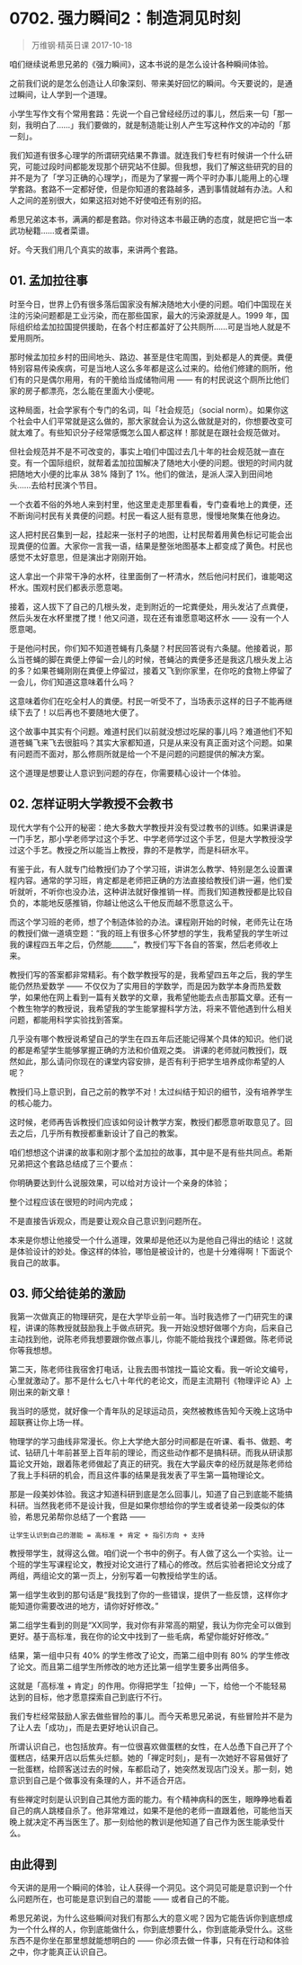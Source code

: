# 0702. 强力瞬间2：制造洞见时刻
> 万维钢·精英日课
2017-10-18

咱们继续说希思兄弟的《强力瞬间》，这本书说的是怎么设计各种瞬间体验。

之前我们说的是怎么创造让人印象深刻、带来美好回忆的瞬间。今天要说的，是通过瞬间，让人学到一个道理。

小学生写作文有个常用套路：先说一个自己曾经经历过的事儿，然后来一句「那一刻，我明白了……」我们要做的，就是制造能让别人产生写这种作文的冲动的「那一刻」。

我们知道有很多心理学的所谓研究结果不靠谱。就连我们专栏有时候讲一个什么研究，可能过段时间都能发现那个研究站不住脚。但我想，我们了解这些研究的目的并不是为了「学习正确的心理学」，而是为了掌握一两个平时办事儿能用上的心理学套路。套路不一定都好使，但是你知道的套路越多，遇到事情就越有办法。人和人之间的差别很大，如果这招对她不好使咱还有别的招。

希思兄弟这本书，满满的都是套路。你对待这本书最正确的态度，就是把它当一本武功秘籍……或者菜谱。

好。今天我们用几个真实的故事，来讲两个套路。 

## 01. 孟加拉往事

时至今日，世界上仍有很多落后国家没有解决随地大小便的问题。咱们中国现在关注的污染问题都是工业污染，而在那些国家，最大的污染源就是人。1999 年，国际组织给孟加拉国提供援助，在各个村庄都盖好了公共厕所……可是当地人就是不爱用厕所。

那时候孟加拉乡村的田间地头、路边、甚至是住宅周围，到处都是人的粪便。粪便特别容易传染疾病，可是当地人这么多年都是这么过来的。给他们修建的厕所，他们有的只是偶尔用用，有的干脆给当成储物间用 —— 有的村民说这个厕所比他们家的房子都漂亮，怎么能在里面大小便呢。

这种局面，社会学家有个专门的名词，叫「社会规范」（social norm）。如果你这个社会中人们平常就是这么做的，那大家就会认为这么做就是对的，你想要改变可就太难了。有些知识分子经常感慨怎么国人都这样！那就是在跟社会规范做对。

但社会规范并不是不可改变的，事实上咱们中国过去几十年的社会规范就一直在变。有一个国际组织，就帮着孟加拉国解决了随地大小便的问题。很短的时间内就把随地大小便的比率从 38% 降到了 1%。他们的做法，是派人深入到田间地头……去给村民演个节目。

一个衣着不俗的外地人来到村里，他这里走走那里看看，专门查看地上的粪便，还不断询问村民有关粪便的问题。村民一看这人挺有意思，慢慢地聚集在他身边。

这人把村民召集到一起，挂起来一张村子的地图，让村民帮着用黄色标记可能会出现粪便的位置。大家你一言我一语，结果是整张地图基本上都变成了黄色。村民也感觉不太好意思，但是演出才刚刚开始。

这人拿出一个非常干净的水杯，往里面倒了一杯清水，然后他问村民们，谁能喝这杯水。围观村民们都表示愿意喝。

接着，这人拔下了自己的几根头发，走到附近的一坨粪便处，用头发沾了点粪便，然后头发在水杯里搅了搅！他又问道，现在还有谁愿意喝这杯水 —— 没有一个人愿意喝。

于是他问村民，你们知不知道苍蝇有几条腿？村民回答说有六条腿。他接着说，那么当苍蝇的脚在粪便上停留一会儿的时候，苍蝇沾的粪便多还是我这几根头发上沾的多？如果苍蝇刚刚在粪便上停留过，接着又飞到你家里，在你吃的食物上停留了一会儿，你们知道这意味着什么吗？

这意味着你们在吃全村人的粪便。村民一听受不了，当场表示这样的日子不能再继续下去了！以后再也不要随地大便了。

这个故事中其实有个问题。难道村民们以前就没想过吃屎的事儿吗？难道他们不知道苍蝇飞来飞去很脏吗？其实大家都知道，只是从来没有真正面对这个问题。如果有问题而不面对，那么修厕所就是给一个不是问题的问题提供的解决方案。

这个道理是想要让人意识到问题的存在，你需要精心设计一个体验。 

## 02. 怎样证明大学教授不会教书

现代大学有个公开的秘密：绝大多数大学教授并没有受过教书的训练。如果讲课是一门手艺，那小学老师学过这个手艺、中学老师学过这个手艺，但是大学教授没学过这个手艺。教授之所以能当上教授，靠的不是教学，而是科研水平。

有鉴于此，有人就专门给教授们办了个学习班，讲讲怎么教学、特别是怎么设置课程内容。通常的学习班，肯定都是老师把正确的方法直接给教授们讲一遍，他们爱听就听，不听你也没办法，这种讲法就好像推销一样。而我们知道教授都是比较自负的，本能地反感推销，你越让他这么干他反而越不愿意这么干。

而这个学习班的老师，想了个制造体验的办法。课程刚开始的时候，老师先让在场的教授们做一道填空题：“我的班上有很多心怀梦想的学生，我希望我的学生听过我的课程四五年之后，仍然能______”，教授们写下各自的答案，然后老师收上来。

教授们写的答案都非常精彩。有个数学教授写的是，我希望四五年之后，我的学生能仍然热爱数学 —— 不仅仅为了实用目的学数学，而是因为数学本身而热爱数学，如果他在网上看到一篇有关数学的文章，我希望他能去点击那篇文章。还有一个教生物学的教授说，我希望我的学生能掌握科学方法，将来不管他遇到什么相关问题，都能用科学实验找到答案。

几乎没有哪个教授说希望自己的学生在四五年后还能记得某个具体的知识。他们说的都是希望学生能够掌握正确的方法和价值观之类。
讲课的老师就问教授们，既然如此，那么请问你现在的课堂内容安排，是否有利于把学生培养成你希望的人呢？

教授们马上意识到，自己之前的教学不对！太过纠结于知识的细节，没有培养学生的核心能力。

这时候，老师再告诉教授们应该如何设计教学方案，教授们都愿意听取意见了。回去之后，几乎所有教授都重新设计了自己的教案。

咱们想想这个讲课的故事和刚才那个孟加拉的故事，其中是不是有些共同点。希斯兄弟把这个套路总结成了三个要点：

你明确要达到什么说服效果，可以给对方设计一个亲身的体验；

整个过程应该在很短的时间内完成；

不是直接告诉观众，而是要让观众自己意识到问题所在。

本来是你想让他接受一个什么道理，效果却是他还以为是他自己得出的结论！这就是体验设计的妙处。像这样的体验，哪怕是被设计的，也是十分难得啊！下面说个我自己的故事。 

## 03. 师父给徒弟的激励

我第一次做真正的物理研究，是在大学毕业前一年。当时我选修了一门研究生的课程，讲课的陈教授就鼓励我上手做点研究。我一开始没想好做哪个方向，后来自己主动找到他，说陈老师我想要跟你做点事儿，你能不能给我找个课题做。陈老师说你等我想想。

第二天，陈老师往我宿舍打电话，让我去图书馆找一篇论文看。我一听论文编号，心里就激动了。那不是什么七八十年代的老论文，而是主流期刊《物理评论 A》上刚出来的新文章！

我当时的感觉，就好像一个青年队的足球运动员，突然被教练告知今天晚上这场中超联赛让你上场一样。

物理学的学习曲线非常漫长。你上大学绝大部分时间都是在听课、看书、做题、考试、钻研几十年前甚至上百年前的理论，而这些动作都不是搞科研。而我从研读那篇论文开始，跟着陈老师做起了真正的研究。我在大学最庆幸的经历就是陈老师给了我上手科研的机会，而且这件事的结果是我发表了平生第一篇物理论文。

那是一段美妙体验。我这才知道科研到底是怎么回事儿，知道了自己到底能不能搞科研。当然我老师不是设计我，但是如果你想给你的学生或者徒弟一段类似的体验，希思兄弟帮你总结了一个套路 —— 

	让学生认识到自己的潜能 = 高标准 + 肯定 + 指引方向 + 支持

教授带学生，就得这么做。咱们说一个书中的例子。有人做了这么一个实验。让一个班的学生写课程论文，教授对论文进行了精心的修改。然后实验者把论文分成了两组，两组论文的第一页上，分别写着一句教授给学生的话。

第一组学生收到的那句话是“我找到了你的一些错误，提供了一些反馈，这样你才能知道你需要改进的地方，请你好好修改。”

第二组学生看到的则是“XX同学，我对你有非常高的期望，我认为你完全可以做到更好。基于高标准，我在你的论文中找到了一些毛病，希望你能好好修改。”

结果，第一组中只有 40% 的学生修改了论文，而第二组中则有 80% 的学生修改了论文。而且第二组学生所修改的地方还比第一组学生要多出两倍多。

这就是「高标准 + 肯定」的作用。你得把学生「拉伸」一下，给他一个不能轻易达到的目标，他才愿意探索自己到底行不行。

我们专栏经常鼓励人家去做些冒险的事儿。而今天希思兄弟说，有些冒险并不是为了让人去「成功」，而是去更好地认识自己。

所谓认识自己，也包括放弃。有一位很喜欢做蛋糕的女性，在人怂恿下自己开了个蛋糕店，结果开店以后焦头烂额。她的「禅定时刻」，是有一次她好不容易做好了一批蛋糕，给顾客送过去的时候，车都启动了，她突然发现店门没关。那一刻，她意识到自己是个做事没有条理的人，并不适合开店。

有些禅定时刻是认识到自己其他方面的能力。有个精神病科的医生，眼睁睁地看着自己的病人跳楼自杀了。他非常难过，如果不是他的老师一直跟着他，可能他当天晚上就决定不再当医生了。那一刻给他的教训是他知道了自己作为医生能承受什么。 

## 由此得到

今天讲的是用一个瞬间的体验，让人获得一个洞见。这个洞见可能是意识到一个什么问题所在，也可能是意识到自己的潜能 —— 或者自己的不能。

希思兄弟说，为什么这些瞬间对我们有那么大的意义呢？因为它能告诉你到底想成为一个什么样的人，你到底能做什么，你到底想要什么，你到底能承受什么。这些东西不是你坐在那里想就能想明白的 —— 你必须去做一件事，只有在行动和体验之中，你才能真正认识自己。



